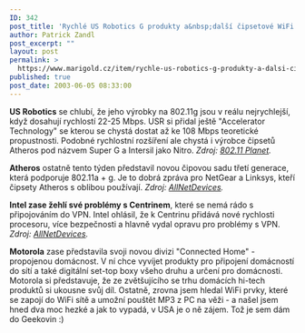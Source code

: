 ```yaml
---
ID: 342
post_title: 'Rychlé US Robotics G produkty a&nbsp;další čipsetové WiFi novinky. Motorola chce &#8222;propojenou domácnost&#8220;'
author: Patrick Zandl
post_excerpt: ""
layout: post
permalink: >
  https://www.marigold.cz/item/rychle-us-robotics-g-produkty-a-dalsi-cipsetove-wifi-novinky-motorola-chce-propojenou-domacnost
published: true
post_date: 2003-06-05 08:33:00
---
```

<P><STRONG>US Robotics</STRONG> se chlubí, že jeho výrobky na 802.11g jsou v reálu nejrychlejší, když dosahují rychlostí 22-25 Mbps. USR si přidal ještě "Accelerator Technology" se kterou se chystá dostat až ke 108 Mbps teoretické propustnosti. Podobné rychlostní rozšíření ale chystá i výrobce čipsetů Atheros pod názvem Super G a Intersil jako Nitro. <EM>Zdroj: </EM><A href="http://www.80211-planet.com/news/article.php/2217381" target=_blank><EM>802.11 Planet</EM></A><EM>.</EM></P>
<P><STRONG>Atheros</STRONG> ostatně tento týden představil novou čipovou sadu třetí generace, která podporuje 802.11a&#160;+ g. Je to dobrá zpráva pro NetGear a Linksys, kteří čipsety Atheros s oblibou používají. <EM>Zdroj: </EM><A href="http://www.allnetdevices.com/wireless/news/2003/06/03/atheros_talks.html" target=_blank><EM>AllNetDevices</EM></A><EM>.</EM></P>
<P><STRONG>Intel zase žehlí své problémy s Centrinem</STRONG>, které se nemá rádo s připojováním do VPN. Intel ohlásil, že k Centrinu přidává nové rychlosti procesoru, více bezpečnosti a hlavně vydal opravu pro problémy s VPN. <EM>Zdroj: </EM><A href="http://www.allnetdevices.com/wireless/news/2003/06/03/intel_fine.html" target=_blank><EM>AllNetDevices</EM></A><EM>.</EM></P>
<P><STRONG>Motorola</STRONG> zase představila svoji novou divizi "Connected Home" - propojenou domácnost. V ní chce vyvíjet produkty pro připojení domácností do sítí a také digitální set-top boxy všeho druhu a určení pro domácnosti. Motorola si představuje, že ze zvětšujícího se trhu domácích hi-tech produktů si ukousne svůj díl. Ostatně, zrovna jsem hledal WiFi prvky, které se zapojí do WiFi sítě a umožní pouštět MP3 z PC na věži - a našel jsem hned dva moc hezké a jak to vypadá, v USA je o ně zájem. Tož je sem dám do Geekovin :)</P>